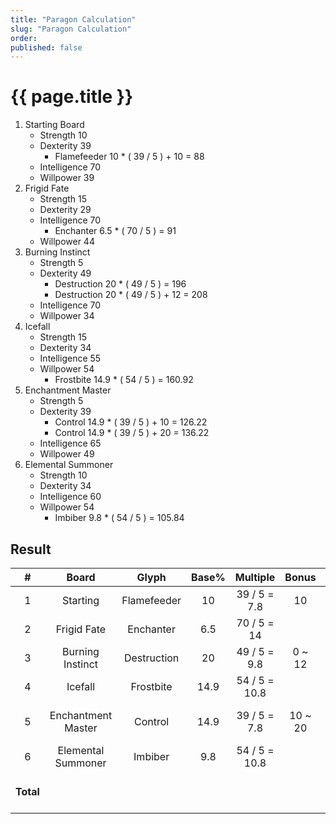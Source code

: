 ```yaml
---
title: "Paragon Calculation"
slug: "Paragon Calculation"
order: 
published: false
---
```


# {{ page.title }}

1. Starting Board
   - Strength 10
   - Dexterity 39
     - Flamefeeder 10 * ( 39 / 5 ) + 10 = 88
   - Intelligence 70
   - Willpower 39
2. Frigid Fate
   - Strength 15
   - Dexterity 29
   - Intelligence 70
     - Enchanter 6.5 * ( 70 / 5 ) = 91
   - Willpower 44
3. Burning Instinct
   - Strength 5
   - Dexterity 49
     - Destruction 20 * ( 49 / 5 ) = 196
     - Destruction 20 * ( 49 / 5 ) + 12 = 208
   - Intelligence 70
   - Willpower 34
4. Icefall
   - Strength 15
   - Dexterity 34
   - Intelligence 55
   - Willpower 54
     - Frostbite 14.9 * ( 54 / 5 ) = 160.92
5. Enchantment Master
   - Strength 5
   - Dexterity 39
     - Control 14.9 * ( 39 / 5 ) + 10 = 126.22
     - Control 14.9 * ( 39 / 5 ) + 20 = 136.22
   - Intelligence 65
   - Willpower 49
6. Elemental Summoner
   - Strength 10
   - Dexterity 34
   - Intelligence 60
   - Willpower 54
     - Imbiber 9.8 * ( 54 / 5 ) = 105.84

## Result

|     #     |       Board        |    Glyph    | Base% |   Multiple    |  Bonus  |       Result%       |
| :-------: | :----------------: | :---------: | :---: | :-----------: | :-----: | :-----------------: |
|     1     |      Starting      | Flamefeeder |  10   | 39 / 5 = 7.8  |   10    |         88          |
|     2     |    Frigid Fate     |  Enchanter  |  6.5  |  70 / 5 = 14  |         |         91          |
|     3     |  Burning Instinct  | Destruction |  20   | 49 / 5 = 9.8  | 0 ~ 12  |      196 ~ 208      |
|     4     |      Icefall       |  Frostbite  | 14.9  | 54 / 5 = 10.8 |         |       160.92        |
|     5     | Enchantment Master |   Control   | 14.9  | 39 / 5 = 7.8  | 10 ~ 20 |   126.22 ~ 136.22   |
|     6     | Elemental Summoner |   Imbiber   |  9.8  | 54 / 5 = 10.8 |         |       105.84        |
| **Total** |                    |             |       |               |         | **767.98 ~ 789.98** |
